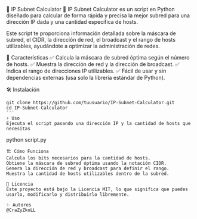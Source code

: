 📡 IP Subnet Calculator
🚀 IP Subnet Calculator es un script en Python diseñado para calcular de forma rápida y precisa la mejor subred para una dirección IP dada y una cantidad específica de hosts.

Este script te proporciona información detallada sobre la máscara de subred, el CIDR, la dirección de red, el broadcast y el rango de hosts utilizables, ayudándote a optimizar la administración de redes.

📌 Características
✅ Calcula la máscara de subred óptima según el número de hosts.
✅ Muestra la dirección de red y la dirección de broadcast.
✅ Indica el rango de direcciones IP utilizables.
✅ Fácil de usar y sin dependencias externas (usa solo la librería estándar de Python).

🛠️ Instalación
````
git clone https://github.com/tuusuario/IP-Subnet-Calculator.git
cd IP-Subnet-Calculator
```
⚡ Uso
Ejecuta el script pasando una dirección IP y la cantidad de hosts que necesitas
````
python script.py <IP> <Cantidad de Hosts>
```
🏗️ Cómo Funciona
Calcula los bits necesarios para la cantidad de hosts.
Obtiene la máscara de subred óptima usando la notación CIDR.
Genera la dirección de red y broadcast para definir el rango.
Muestra la cantidad de hosts utilizables dentro de la subred.

📜 Licencia
Este proyecto está bajo la Licencia MIT, lo que significa que puedes usarlo, modificarlo y distribuirlo libremente.

✨ Autores
@CraZyZkoLL
